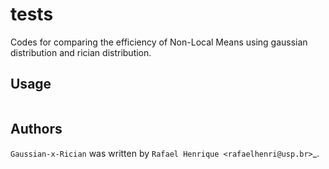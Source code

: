# tests

Codes for comparing the efficiency of Non-Local Means using gaussian distribution and rician distribution.

## Usage

```

```

## Authors

`Gaussian-x-Rician` was written by `Rafael Henrique <rafaelhenri@usp.br>`_.
